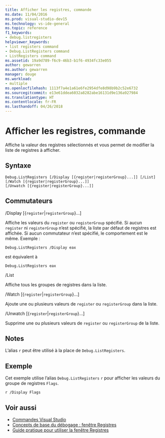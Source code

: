 ```yaml
---
title: Afficher les registres, commande
ms.date: 11/04/2016
ms.prod: visual-studio-dev15
ms.technology: vs-ide-general
ms.topic: reference
f1_keywords:
- debug.listregisters
helpviewer_keywords:
- list registers command
- Debug.ListRegisters command
- ListRegisters command
ms.assetid: 19a9d789-f6c9-46b3-b1f6-4934fc33e055
author: gewarren
ms.author: gewarren
manager: douge
ms.workload:
- multiple
ms.openlocfilehash: 1113f7a4e1a61e6fe2954dfe8d98b9b2c52e6732
ms.sourcegitcommit: e13e61ddea6032a8282abe16131d9e136a927984
ms.translationtype: HT
ms.contentlocale: fr-FR
ms.lasthandoff: 04/26/2018
---
```

# <a name="list-registers-command"></a>Afficher les registres, commande
Affiche la valeur des registres sélectionnés et vous permet de modifier la liste de registres à afficher.

## <a name="syntax"></a>Syntaxe

```
Debug.ListRegisters [/Display [{register|registerGroup}...]] [/List]
[/Watch [{register|registerGroup}...]]
[/Unwatch [{register|registerGroup}...]]
```

## <a name="switches"></a>Commutateurs
 /Display [{`register`&#124;`registerGroup`}...]

 Affiche les valeurs du `register` ou `registerGroup` spécifié. Si aucun `register` ni `registerGroup` n’est spécifié, la liste par défaut de registres est affichée. Si aucun commutateur n’est spécifié, le comportement est le même. Exemple :

 `Debug.ListRegisters /Display eax`

 est équivalent à

 `Debug.ListRegisters eax`

 /List

 Affiche tous les groupes de registres dans la liste.

 /Watch [{`register`&#124;`registerGroup`}...]

 Ajoute une ou plusieurs valeurs de `register` ou `registerGroup` dans la liste.

 /Unwatch [{`register`&#124;`registerGroup`}...]

 Supprime une ou plusieurs valeurs de `register` ou `registerGroup` de la liste.

## <a name="remarks"></a>Notes
 L’alias `r` peut être utilisé à la place de `Debug.ListRegisters`.

## <a name="example"></a>Exemple
 Cet exemple utilise l’alias `Debug.ListRegisters` `r` pour afficher les valeurs du groupe de registres `Flags`.

```
r /Display Flags
```

## <a name="see-also"></a>Voir aussi

- [Commandes Visual Studio](../../ide/reference/visual-studio-commands.md)
- [Concepts de base du débogage : fenêtre Registres](../../debugger/debugging-basics-registers-window.md)
- [Guide pratique pour utiliser la fenêtre Registres](../../debugger/how-to-use-the-registers-window.md)